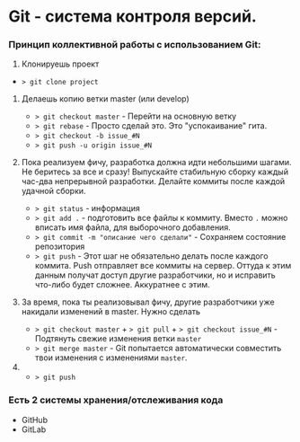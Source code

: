 # Git - система контроля версий.

### Принцип коллективной работы с использованием Git:

1. Клонируешь проект

- `> git clone project`

1. Делаешь копию ветки master (или develop)

   - `> git checkout master` - Перейти на основную ветку
   - `> git rebase` - Просто сделай это. Это "успокаивание" гита.
   - `> git checkout -b issue_#N`
   - `> git push -u origin issue_#N`

2. Пока реализуем фичу, разработка должна идти небольшими шагами. Не беритесь за все и сразу! Выпускайте стабильную сборку каждый час-два непрерывной разработки. Делайте коммиты после каждой удачной сборки.
   - `> git status` - информация
   - `> git add .` - подготовить все файлы к коммиту. Вместо `.` можно вписать имя файла, для выборочного добавления.
   - `> git commit -m "описание чего сделали"` - Сохраняем состояние репозитория
   - `> git push` - Этот шаг не обязательно делать после каждого коммита. Push отправляет все коммиты на сервер. Оттуда к этим данным получат доступ другие разработчики, но и исправить что-либо будет сложнее. Аккуратнее с этим.

3. За время, пока ты реализовывал фичу, другие разработчики уже накидали изменений в master. 
   Нужно сделать 
   - `> git checkout master` + `> git pull` + `> git checkout issue_#N` - Подтянуть свежие изменения ветки `master`
   - `> git merge master` - Git попытается автоматически совместить твои изменения с изменениями `master`.
      
4. - `> git push`

### Есть 2 системы хранения/отслеживания кода

- GitHub
- GitLab
